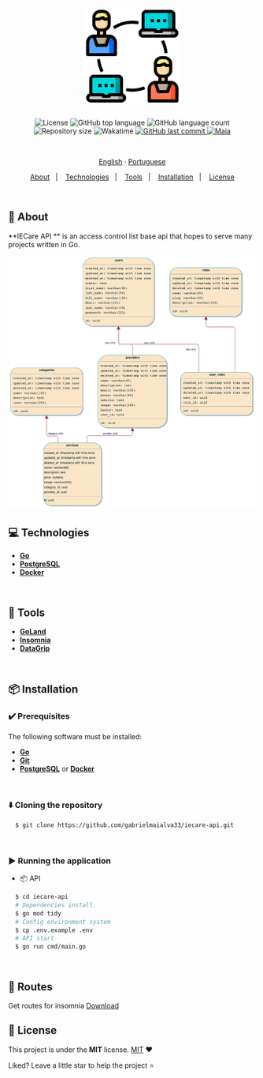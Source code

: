<h1 align="center">
  <img src=".github/assets/acl.png" height="200" alt="acl">
</h1>

<p align="center">
  <img src="https://img.shields.io/github/license/gabrielmaialva33/iecare-api?color=00b8d3?style=flat&logo=appveyor" alt="License" />
  <img src="https://img.shields.io/github/languages/top/gabrielmaialva33/iecare-api?style=flat&logo=appveyor" alt="GitHub top language" >
  <img src="https://img.shields.io/github/languages/count/gabrielmaialva33/iecare-api?style=flat&logo=appveyor" alt="GitHub language count" >
  <img src="https://img.shields.io/github/repo-size/gabrielmaialva33/iecare-api?style=flat&logo=appveyor" alt="Repository size" >
  <img src="https://wakatime.com/badge/user/e61842d0-c588-4586-96a3-f0448a434be4/project/c4df4417-ef3b-4723-b2db-f40d8b003871.svg?style=flat&logo=appveyor" alt="Wakatime" >
  <a href="https://github.com/gabrielmaialva33/iecare-api/commits/master">
    <img src="https://img.shields.io/github/last-commit/gabrielmaialva33/iecare-api?style=flat&logo=appveyor" alt="GitHub last commit" >
    <img src="https://img.shields.io/badge/made%20by-Maia-15c3d6?style=flat&logo=appveyor" alt="Maia" >  
  </a>
</p>

<br>

<p align="center">
    <a href="README.md">English</a>
    ·
    <a href="README-pt.md">Portuguese</a>
</p>

<p align="center">
  <a href="#bookmark-about">About</a>&nbsp;&nbsp;&nbsp;|&nbsp;&nbsp;&nbsp;
  <a href="#computer-technologies">Technologies</a>&nbsp;&nbsp;&nbsp;|&nbsp;&nbsp;&nbsp;
  <a href="#wrench-tools">Tools</a>&nbsp;&nbsp;&nbsp;|&nbsp;&nbsp;&nbsp;
  <a href="#package-installation">Installation</a>&nbsp;&nbsp;&nbsp;|&nbsp;&nbsp;&nbsp;
  <a href="#memo-license">License</a>
</p>

<br>

## :bookmark: About

**IECare API ** is an access control list base api that hopes to serve many projects written in Go.

<kbd>
  <img src=".github/assets/schema.png" alt="schema">
</kbd>

<br>

## :computer: Technologies

- **[Go](https://go.dev/)**
- **[PostgreSQL](https://www.postgresql.org/)**
- **[Docker](https://www.docker.com/)**

<br>

## :wrench: Tools

- **[GoLand](https://www.jetbrains.com/goland/)**
- **[Insomnia](https://insomnia.rest/)**
- **[DataGrip](https://www.jetbrains.com/datagrip/)**

<br>

## :package: Installation

### :heavy_check_mark: **Prerequisites**

The following software must be installed:

- **[Go](https://go.dev/dl/)**
- **[Git](https://git-scm.com/)**
- **[PostgreSQL](https://www.postgresql.org/download/)** or **[Docker](https://www.docker.com/get-started/)**

<br>

### :arrow_down: **Cloning the repository**

```sh
  $ git clone https://github.com/gabrielmaialva33/iecare-api.git
```

<br>

### :arrow_forward: **Running the application**

- :package: API

```sh
  $ cd iecare-api
  # Dependencies install.
  $ go mod tidy
  # Config environment system
  $ cp .env.example .env
  # API start
  $ go run cmd/main.go
```

<br>

## :twisted_rightwards_arrows: Routes

Get routes for
insomnia [Download](https://raw.githubusercontent.com/gabrielmaialva33/iecare-api/master/.github/assets/Insomnia.zip)

## :memo: License

This project is under the **MIT** license. [MIT](./LICENSE) ❤️

Liked? Leave a little star to help the project ⭐

